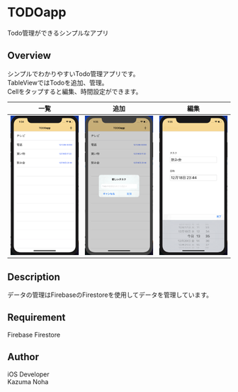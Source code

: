 # TODOapp
Todo管理ができるシンプルなアプリ

## Overview
シンプルでわかりやすいTodo管理アプリです。<br>
TableViewではTodoを追加、管理。<br>
Cellをタップすると編集、時間設定ができます。<br>

|一覧|追加|編集|
|:--:|:--:|:--:|
|<img src="images/Screenshot/screenshot01.png">|<img src="images/Screenshot/screenshot02.png">|<img src="images/Screenshot/screenshot03.png">|

## Description
データの管理はFirebaseのFirestoreを使用してデータを管理しています。<br>

## Requirement
Firebase Firestore<br>

## Author
iOS Developer<br>
Kazuma Noha
